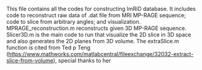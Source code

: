 This file contains all the codes for constructing ImRiD database. It includes code to reconstruct raw data of .dat file from MRI MP-RAGE sequence; code to slice from arbitrary angles; and visualization.
MPRAGE_reconstruction.m reconstructs given 3D MP-RAGE sequence.
Slicer3D.m is the main code to run that visualize the 2D slice in 3D space and also generates the 2D planes from 3D volume.
The extraSlice.m function is cited from Ted p Teng (https://www.mathworks.com/matlabcentral/fileexchange/32032-extract-slice-from-volume), special thanks to her
